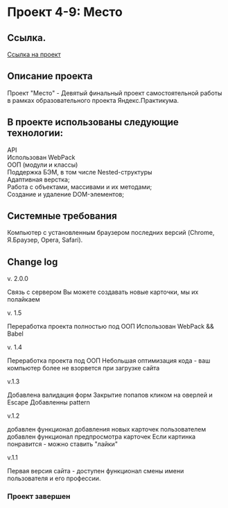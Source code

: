 # Проект 4-9: Место

## Ссылка.
[Ссылка на проект ](https://beerbear0.github.io/mesto/index.html)


## Описание проекта

Проект "Место" - Девятый финальный проект самостоятельной работы в рамках образовательного проекта Яндекс.Практикума.

## В проекте использованы следующие технологии:

API</br>
Использован WebPack</br>
ООП (модули и классы)</br>
Поддержка БЭМ, в том числе Nested-структуры</br>
Адаптивная верстка;</br>
Работа с объектами, массивами и их методами;</br>
Создание и удаление DOM-элементов;</br>


## Cистемные требования
Компьютер с установленным браузером последних версий (Chrome, Я.Браузер, Opera, Safari).

## Change log
v. 2.0.0

Связь с сервером
Вы можете создавать новые карточки, мы их полайкаем

v. 1.5

Переработка проекта полностью под ООП
Использован WebPack && Babel

v. 1.4

Переработка проекта под ООП
Небольшая оптимизация кода - ваш компьютер более не взорвется при загрузке сайта

v.1.3

Добавлена валидация форм
Закрытие попапов кликом на оверлей и Escape
Добавленны pattern

v.1.2

добавлен функционал добавления новых карточек пользователем
добавлен функционал предпросмотра карточек
Если картинка понравится - можно ставить "лайки"

v.1.1

Первая версия сайта - доступен функционал смены имени пользователя и его профессии.

### Проект завершен 
